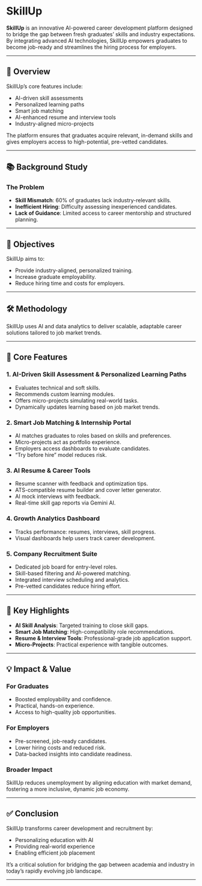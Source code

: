 # SkillUp

**SkillUp** is an innovative AI-powered career development platform designed to bridge the gap between fresh graduates’ skills and industry expectations. By integrating advanced AI technologies, SkillUp empowers graduates to become job-ready and streamlines the hiring process for employers.

---

## 🚀 Overview

SkillUp’s core features include:

- AI-driven skill assessments
- Personalized learning paths
- Smart job matching
- AI-enhanced resume and interview tools
- Industry-aligned micro-projects

The platform ensures that graduates acquire relevant, in-demand skills and gives employers access to high-potential, pre-vetted candidates.

---

## 📚 Background Study

### The Problem

- **Skill Mismatch**: 60% of graduates lack industry-relevant skills.
- **Inefficient Hiring**: Difficulty assessing inexperienced candidates.
- **Lack of Guidance**: Limited access to career mentorship and structured planning.

---

## 🎯 Objectives

SkillUp aims to:

- Provide industry-aligned, personalized training.
- Increase graduate employability.
- Reduce hiring time and costs for employers.

---

## 🛠 Methodology

SkillUp uses AI and data analytics to deliver scalable, adaptable career solutions tailored to job market trends.

---

## 🔑 Core Features

### 1. AI-Driven Skill Assessment & Personalized Learning Paths

- Evaluates technical and soft skills.
- Recommends custom learning modules.
- Offers micro-projects simulating real-world tasks.
- Dynamically updates learning based on job market trends.

### 2. Smart Job Matching & Internship Portal

- AI matches graduates to roles based on skills and preferences.
- Micro-projects act as portfolio experience.
- Employers access dashboards to evaluate candidates.
- “Try before hire” model reduces risk.

### 3. AI Resume & Career Tools

- Resume scanner with feedback and optimization tips.
- ATS-compatible resume builder and cover letter generator.
- AI mock interviews with feedback.
- Real-time skill gap reports via Gemini AI.

### 4. Growth Analytics Dashboard

- Tracks performance: resumes, interviews, skill progress.
- Visual dashboards help users track career development.

### 5. Company Recruitment Suite

- Dedicated job board for entry-level roles.
- Skill-based filtering and AI-powered matching.
- Integrated interview scheduling and analytics.
- Pre-vetted candidates reduce hiring effort.

---

## 🌟 Key Highlights

- **AI Skill Analysis**: Targeted training to close skill gaps.
- **Smart Job Matching**: High-compatibility role recommendations.
- **Resume & Interview Tools**: Professional-grade job application support.
- **Micro-Projects**: Practical experience with tangible outcomes.

---

## 💡 Impact & Value

### For Graduates

- Boosted employability and confidence.
- Practical, hands-on experience.
- Access to high-quality job opportunities.

### For Employers

- Pre-screened, job-ready candidates.
- Lower hiring costs and reduced risk.
- Data-backed insights into candidate readiness.

### Broader Impact

SkillUp reduces unemployment by aligning education with market demand, fostering a more inclusive, dynamic job economy.

---

## ✅ Conclusion

SkillUp transforms career development and recruitment by:

- Personalizing education with AI
- Providing real-world experience
- Enabling efficient job placement

It’s a critical solution for bridging the gap between academia and industry in today’s rapidly evolving job landscape.

---

